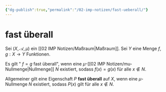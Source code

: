 ```yaml
---
{"dg-publish":true,"permalink":"/02-imp-notizen/fast-ueberall/"}
---
```


# fast überall
Sei $(X, \mathcal{A}, \mu)$ ein [[02 IMP Notizen/Maßraum\|Maßraum]]. Sei $Y$ eine Menge $f, g: X \rightarrow Y$ Funktionen.

Es gilt " $f=g$ fast überall", wenn eine $\mu$-[[02 IMP Notizen/mu-Nullmenge\|Nullmenge]] $N$ existiert, sodass $f(x)=g(x)$ für alle $x \notin N$.

Allgemeiner gilt eine Eigenschaft $P$ **fast überall** auf $X$, wenn eine $\mu$-Nullmenge $N$ existiert, sodass $P(x)$ gilt für alle $x \notin N$.